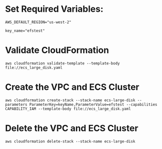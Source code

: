 # Set Required Variables:

`AWS_DEFAULT_REGION="us-west-2"`

`key_name="efstest"`

# Validate CloudFormation
`aws cloudformation validate-template --template-body file://ecs_large_disk.yaml`

# Create the VPC and ECS Cluster
`aws cloudformation create-stack --stack-name ecs-large-disk --parameters ParameterKey=keyName,ParameterValue=efstest --capabilities CAPABILITY_IAM --template-body file://ecs_large_disk.yaml`

# Delete the VPC and ECS Cluster
`aws cloudformation delete-stack --stack-name ecs-large-disk`
